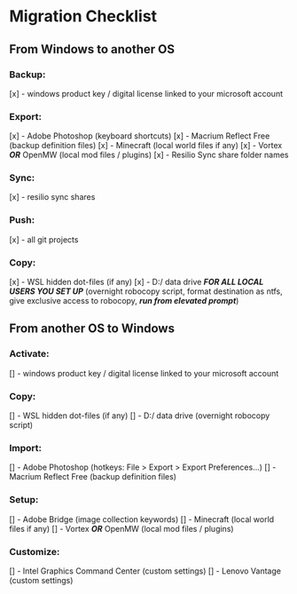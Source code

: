 # Migration Checklist

## From Windows to another OS

### Backup:

[x] - windows product key / digital license linked to your microsoft account

### Export:

[x] - Adobe Photoshop (keyboard shortcuts)
[x] - Macrium Reflect Free (backup definition files)
[x] - Minecraft (local world files if any)
[x] - Vortex ***OR*** OpenMW (local mod files / plugins)
[x] - Resilio Sync share folder names

### Sync:

[x] - resilio sync shares


### Push:

[x] - all git projects

### Copy:

[x] - WSL hidden dot-files (if any)
[x] - D:/ data drive ***FOR ALL LOCAL USERS YOU SET UP*** (overnight robocopy script, format destination as ntfs, give exclusive access to robocopy, ***run from elevated prompt***)

## From another OS to Windows

### Activate:

[] - windows product key / digital license linked to your microsoft account

### Copy:

[] - WSL hidden dot-files (if any)
[] - D:/ data drive (overnight robocopy script)

### Import:

[] - Adobe Photoshop (hotkeys: File > Export > Export Preferences...)
[] - Macrium Reflect Free (backup definition files)

### Setup:

[] - Adobe Bridge (image collection keywords)
[] - Minecraft (local world files if any)
[] - Vortex ***OR*** OpenMW (local mod files / plugins)

### Customize:

[] - Intel Graphics Command Center (custom settings)
[] - Lenovo Vantage (custom settings)
